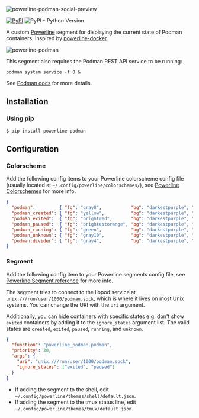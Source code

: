![powerline-podman-social-preview](https://res.cloudinary.com/j4ckofalltrades/image/upload/v1697278938/foss/gh-social-icons/powerline-podman_ubesku.png)

[![PyPI](https://img.shields.io/pypi/v/powerline-podman)](https://pypi.org/project/powerline-podman/)
![PyPI - Python Version](https://img.shields.io/pypi/pyversions/powerline-podman)

A custom [Powerline](https://github.com/powerline/powerline) segment for displaying the current state of Podman containers. Inspired by [powerline-docker](https://github.com/adrianmo/powerline-docker).

![powerline-podman](https://res.cloudinary.com/j4ckofalltrades/image/upload/v1680430170/foss/powerline-podman_v4mbms.png)

This segment also requires the Podman REST API service to be running:

`podman system service -t 0 &`

See [Podman docs](https://docs.podman.io/en/latest/_static/api.html) for more details.

## Installation

### Using pip

`$ pip install powerline-podman`

## Configuration

### Colorscheme

Add the following config items to your Powerline colorscheme config file (usually located at `~/.config/powerline/colorschemes/`),
see [Powerline Colorschemes](https://powerline.readthedocs.io/en/master/configuration/reference.html#colorschemes) for more info.

```json
{
  "podman":         { "fg": "gray8",           "bg": "darkestpurple", "attrs": [] },
  "podman_created": { "fg": "yellow",          "bg": "darkestpurple", "attrs": [] },
  "podman_exited":  { "fg": "brightred",       "bg": "darkestpurple", "attrs": [] },
  "podman_paused":  { "fg": "brightestorange", "bg": "darkestpurple", "attrs": [] },
  "podman_running": { "fg": "green",           "bg": "darkestpurple", "attrs": [] },
  "podman_unknown": { "fg": "gray10",          "bg": "darkestpurple", "attrs": [] },
  "podman:divider": { "fg": "gray4",           "bg": "darkestpurple", "attrs": [] } 
}
```

### Segment

Add the following config item to your Powerline segments config file,
see [Powerline Segment reference](https://powerline.readthedocs.io/en/master/configuration/segments.html#segment-reference) for more info.

The segment tries to connect to the libpod service at `unix:///run/user/1000/podman.sock`, which is where it lives on most Unix systems. You can change the URI with the `uri` argument.

Additionally, you can hide containers with specific states e.g. don't show `exited` containers by adding it to the `ignore_states` argument list.
The valid states are `created`, `exited`, `paused`, `running`, and `unknown`.

```json
{
  "function": "powerline_podman.podman",
  "priority": 30,
  "args": {
    "uri": "unix:///run/user/1000/podman.sock",
    "ignore_states": ["exited", "paused"]
  }
}
```

- If adding the segment to the shell, edit `~/.config/powerline/themes/shell/default.json`.
- If adding the segment to the tmux status line, edit `~/.config/powerline/themes/tmux/default.json`.
